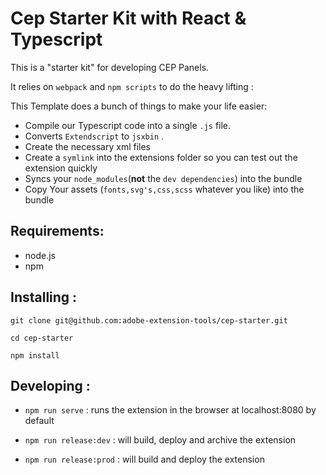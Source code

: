# Cep Starter Kit with React & Typescript

This is a "starter kit" for developing CEP Panels.

It relies on `webpack` and `npm scripts` to do the heavy lifting :

This Template does a bunch of things to make your life easier:

- Compile our Typescript code into a single `.js` file.
- Converts `Extendscript`  to `jsxbin` .
- Create the necessary xml files
- Create a `symlink` into the extensions folder so you can test out the extension quickly
- Syncs your `node_modules`(**not** the `dev dependencies`) into the bundle
- Copy Your assets (`fonts,svg's,css,scss` whatever you like) into the bundle



## Requirements:

- node.js
- npm

## Installing :

``` shell
git clone git@github.com:adobe-extension-tools/cep-starter.git

cd cep-starter

npm install
```

## Developing :

- `npm run serve` : runs the extension in the browser at localhost:8080 by default

- `npm run release:dev`  : will build, deploy and archive the extension

- `npm run release:prod`  : will build and deploy the extension
